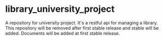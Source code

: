 # library_university_project
A repository for university project. It's a restful api for managing a library.
This repository will be removed after first stable release and stable will be added.
Documents will be added at first stable release.

